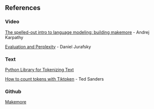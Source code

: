 ## References
### Video
[The spelled-out intro to language modeling: building makemore](https://www.youtube.com/watch?v=PaCmpygFfXo) - Andrej Karpathy

[Evaluation and Perplexity](https://www.youtube.com/watch?v=B_2bntDYano) - Daniel Jurafsky

### Text
[Python Library for Tokenizing Text](https://www.datacamp.com/tutorial/tiktoken-library-python)

[How to count tokens with Tiktoken](https://cookbook.openai.com/examples/how_to_count_tokens_with_tiktoken) - Ted Sanders

### Github
[Makemore](https://github.com/karpathy/makemore)

